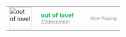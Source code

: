 
<table>
    <tr>
        <td width="70" valign="top">
            <a href="https://open.spotify.com/track/0qlEM0f7o1hNfVsl1GPbe4" target="_blank">
                <img src="https://i.scdn.co/image/ab67616d00004851053e573a447e13d1f7ce770f" width="60" height="60" alt="out of love!"/>
            </a>
        </td>
        <td valign="middle">
            <a href="https://open.spotify.com/track/0qlEM0f7o1hNfVsl1GPbe4" target="_blank" style="text-decoration: none; font-weight: bold; color: #1DB954;">
                out of love!
            </a>
            <br/>
            <span style="font-size: 13px; color: #8b949e;">22december</span>
        </td>
        <td width="100" valign="middle" align="right">
            <span style="font-size: 12px; color: #8b949e;">Now Playing</span>
        </td>
    </tr></table>

